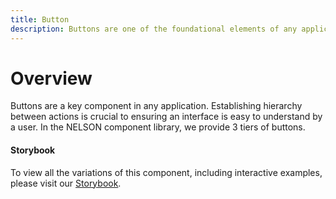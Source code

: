 ```yaml
---
title: Button
description: Buttons are one of the foundational elements of any application.
---
```


# Overview

Buttons are a key component in any application. Establishing hierarchy between actions is crucial to ensuring an interface is easy to understand by a user. In the NELSON component library, we provide 3 tiers of buttons. 

<framework-tabs></framework-tabs>

#### Storybook

To view all the variations of this component, including interactive examples, please visit our [Storybook](https://react-storybook.royalnavy.io/?selectedKind=buttons&full=0&addons=0&stories=1&panelRight=0&addonPanel=storybook%2Factions%2Factions-panel&show-info=0&source=0).
